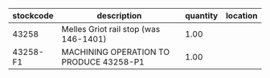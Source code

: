 |stockcode|description|quantity|location|
|---------|-----------|--------|--------|
|43258|Melles Griot rail stop (was 146-1401)|1.00||
|43258-F1|MACHINING OPERATION TO PRODUCE 43258-P1|1.00||
